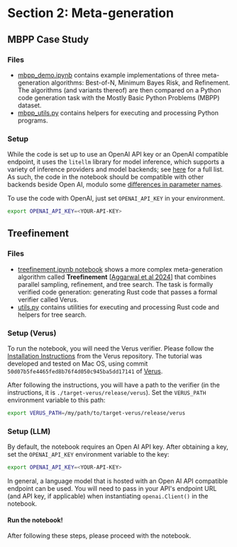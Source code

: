 # Section 2: Meta-generation

## MBPP Case Study

### Files
- [mbpp_demo.ipynb](./mbpp/mbpp_demo.ipynb) contains example implementations of three meta-generation algorithms: Best-of-N, Minimum Bayes Risk, and Refinement. The algorithms (and variants thereof) are then compared on a Python code generation task with the Mostly Basic Python Problems (MBPP) dataset.
- [mbpp_utils.py](./mbpp/mbpp_utils.py) contains helpers for executing and processing Python programs.

### Setup

While the code is set up to use an OpenAI API key or an OpenAI compatible endpoint, it uses the `litellm` library for model inference, which supports a variety of inference providers and model backends; see [here](https://arxiv.org/abs/2304.05128) for a full list. As such, the code in the notebook should be compatible with other backends beside Open AI, modulo some [differences in parameter names](https://docs.litellm.ai/docs/completion/input). 

To use the code with OpenAI, just set `OPENAI_API_KEY` in your environment.
```bash
export OPENAI_API_KEY=<YOUR-API-KEY>
```


## Treefinement

### Files
- [treefinement.ipynb notebook](./treefinement/treefinement.ipynb) shows a more complex meta-generation algorithm called **Treefinement** [[Aggarwal et al 2024](https://arxiv.org/abs/2412.06176)] that combines parallel sampling, refinement, and tree search. The task is formally verified code generation: generating Rust code that passes a formal verifier called Verus. 
- [utils.py](./treefinement/utils.py) contains utilities for executing and processing Rust code and helpers for tree search.

### Setup (Verus)

To run the notebook, you will need the Verus verifier. Please follow the [Installation Instructions](https://github.com/verus-lang/verus/blob/main/INSTALL.md) from the Verus repository. The tutorial was developed and tested on Mac OS, using commit `50d07b5fe4465fed8b76f4d050c945ba5dd17141` of [Verus](https://github.com/verus-lang/verus).

After following the instructions, you will have a path to the verifier (in the instructions, it is `./target-verus/release/verus`). Set the `VERUS_PATH` environment variable to this path:
```bash
export VERUS_PATH=/my/path/to/target-verus/release/verus
```



### Setup (LLM)

By default, the notebook requires an Open AI API key. After obtaining a key, set the `OPENAI_API_KEY` environment variable to the key:
```bash
export OPENAI_API_KEY=<YOUR-API-KEY>
```

In general, a language model that is hosted with an Open AI API compatible endpoint can be used. You will need to pass in your API's endpoint URL (and API key, if applicable) when instantiating `openai.Client()` in the notebook.

#### Run the notebook!
After following these steps, please proceed with the notebook.
